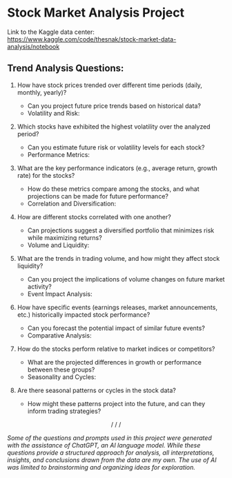 # Stock Market Analysis Project

Link to the Kaggle data center:
https://www.kaggle.com/code/thesnak/stock-market-data-analysis/notebook


## Trend Analysis Questions:

1. How have stock prices trended over different time periods (daily, monthly, yearly)?
   - Can you project future price trends based on historical data?
   - Volatility and Risk:

2. Which stocks have exhibited the highest volatility over the analyzed period?
   - Can you estimate future risk or volatility levels for each stock?
   - Performance Metrics:

3. What are the key performance indicators (e.g., average return, growth rate) for the stocks?
   - How do these metrics compare among the stocks, and what projections can be made for future performance?
   - Correlation and Diversification:

4. How are different stocks correlated with one another?
   - Can projections suggest a diversified portfolio that minimizes risk while maximizing returns?
   - Volume and Liquidity:

6. What are the trends in trading volume, and how might they affect stock liquidity?
   - Can you project the implications of volume changes on future market activity?
   - Event Impact Analysis:

7. How have specific events (earnings releases, market announcements, etc.) historically impacted stock performance?
   - Can you forecast the potential impact of similar future events?
   - Comparative Analysis:

8. How do the stocks perform relative to market indices or competitors?
   - What are the projected differences in growth or performance between these groups?
   - Seasonality and Cycles:

9. Are there seasonal patterns or cycles in the stock data?
   - How might these patterns project into the future, and can they inform trading strategies?

<p align="center">
/ / /
</p>
  
_Some of the questions and prompts used in this project were generated with the assistance of ChatGPT, an AI language model. While these questions provide a structured approach for analysis, all interpretations, insights, and conclusions drawn from the data are my own. The use of AI was limited to brainstorming and organizing ideas for exploration._
